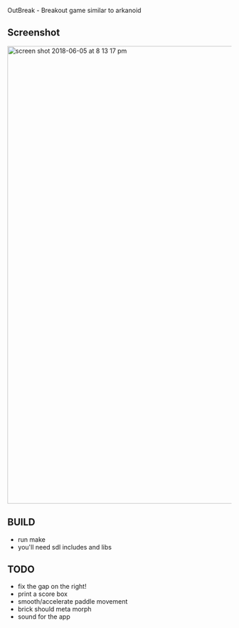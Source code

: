 OutBreak - Breakout game similar to arkanoid

## Screenshot ##

<img width="1027" alt="screen shot 2018-06-05 at 8 13 17 pm" src="https://user-images.githubusercontent.com/35959/40983393-2853f778-68fd-11e8-981a-da91dcbc9423.png">

## BUILD ##

- run make
- you'll need sdl includes and libs

## TODO ##

- fix the gap on the right!
- print a score box
- smooth/accelerate paddle movement
- brick should meta morph
- sound for the app
